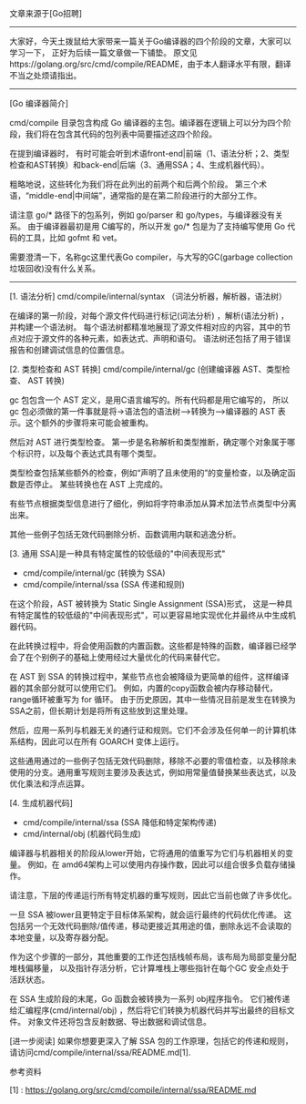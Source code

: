 文章来源于[Go招聘]

---

大家好，今天土拨鼠给大家带来一篇关于Go编译器的四个阶段的文章，大家可以学习一下，
正好为后续一篇文章做一下铺垫。
原文见https://golang.org/src/cmd/compile/README，由于本人翻译水平有限，翻译不当之处烦请指出。

---
[Go 编译器简介]

cmd/compile 目录包含构成 Go 编译器的主包。编译器在逻辑上可以分为四个阶段，我们将在包含其代码的包列表中简要描述这四个阶段。

在提到编译器时，
有时可能会听到术语front-end|前端（1、语法分析；2、类型检查和AST转换）和back-end|后端（3、通用SSA；4、生成机器代码）。

粗略地说，这些转化为我们将在此列出的前两个和后两个阶段。
第三个术语，“middle-end|中间端”，通常指的是在第二阶段进行的大部分工作。

请注意 go/* 路径下的包系列，例如 go/parser 和 go/types，与编译器没有关系。
由于编译器最初是用 C编写的，所以开发 go/* 包是为了支持编写使用 Go 代码的工具，比如 gofmt 和 vet。

需要澄清一下，名称gc这里代表Go compiler，与大写的GC(garbage collection垃圾回收)没有什么关系。

---

[1. 语法分析]
cmd/compile/internal/syntax （词法分析器，解析器，语法树）

在编译的第一阶段，对每个源文件代码进行标记(词法分析) ，解析(语法分析) ，并构建一个语法树。
每个语法树都精准地展现了源文件相对应的内容，其中的节点对应于源文件的各种元素，如表达式、声明和语句。
语法树还包括了用于错误报告和创建调试信息的位置信息。

[2. 类型检查和 AST 转换]
cmd/compile/internal/gc (创建编译器 AST、类型检查、 AST 转换)

gc 包包含一个 AST 定义，是用C语言编写的。所有代码都是用它编写的，
所以 gc 包必须做的第一件事就是将->语法包的语法树-->转换为-->编译器的 AST 表示。这个额外的步骤将来可能会被重构。

然后对 AST 进行类型检查。
第一步是名称解析和类型推断，确定哪个对象属于哪个标识符，以及每个表达式具有哪个类型。

类型检查包括某些额外的检查，例如“声明了且未使用的”的变量检查，以及确定函数是否停止。
某些转换也在 AST 上完成的。

有些节点根据类型信息进行了细化，例如将字符串添加从算术加法节点类型中分离出来。

其他一些例子包括无效代码删除分析、函数调用内联和逃逸分析。

[3. 通用 SSA]是一种具有特定属性的较低级的"中间表现形式"
* cmd/compile/internal/gc (转换为 SSA)
* cmd/compile/internal/ssa (SSA 传递和规则)

在这个阶段，AST 被转换为 Static Single Assignment (SSA)形式，
这是一种具有特定属性的较低级的"中间表现形式"，可以更容易地实现优化并最终从中生成机器代码。


在此转换过程中，将会使用函数的内置函数。这些都是特殊的函数，编译器已经学会了在个别例子的基础上使用经过大量优化的代码来替代它。

在 AST 到 SSA 的转换过程中，某些节点也会被降级为更简单的组件，这样编译器的其余部分就可以使用它们。
例如，内置的copy函数会被内存移动替代，range循环被重写为 for 循环。
由于历史原因，其中一些情况目前是发生在转换为 SSA之前，但长期计划是将所有这些放到这里处理。

然后，应用一系列与机器无关的通行证和规则。它们不会涉及任何单一的计算机体系结构，因此可以在所有 GOARCH 变体上运行。

这些通用通过的一些例子包括无效代码删除，移除不必要的零值检查，以及移除未使用的分支。通用重写规则主要涉及表达式，例如用常量值替换某些表达式，以及优化乘法和浮点运算。

[4. 生成机器代码]
* cmd/compile/internal/ssa (SSA 降低和特定架构传递)
* cmd/internal/obj (机器代码生成)

编译器与机器相关的阶段从lower开始，它将通用的值重写为它们与机器相关的变量。
例如，在 amd64架构上可以使用内存操作数，因此可以组合很多负载存储操作。

请注意，下层的传递运行所有特定机器的重写规则，因此它当前也做了许多优化。

一旦 SSA 被lower且更特定于目标体系架构，就会运行最终的代码优化传递。
这包括另一个无效代码删除/值传递，移动更接近其用途的值，删除永远不会读取的本地变量，以及寄存器分配。

作为这个步骤的一部分，其他重要的工作还包括栈帧布局，该布局为局部变量分配堆栈偏移量，
以及指针存活分析，它计算堆栈上哪些指针在每个GC 安全点处于活跃状态。

在 SSA 生成阶段的末尾，Go 函数会被转换为一系列 obj程序指令。
它们被传递给汇编程序(cmd/internal/obj) ，然后将它们转换为机器代码并写出最终的目标文件。
对象文件还将包含反射数据、导出数据和调试信息。

[进一步阅读]
如果你想要更深入了解 SSA 包的工作原理，包括它的传递和规则，
请访问cmd/compile/internal/ssa/README.md[1].

参考资料

[1]
: https://golang.org/src/cmd/compile/internal/ssa/README.md


